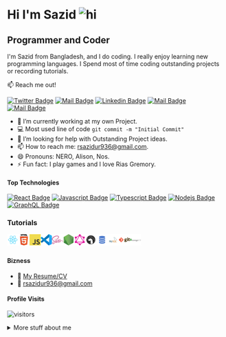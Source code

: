 # Hi I'm Sazid <img src="https://user-images.githubusercontent.com/1303154/88677602-1635ba80-d120-11ea-84d8-d263ba5fc3c0.gif" width="28px" height="28px" alt="hi">

## Programmer and Coder

I'm Sazid from Bangladesh, and I do coding. I really enjoy learning new programming languages. I Spend most of time coding outstanding projects or recording tutorials.

:mailbox: Reach me out!

[![Twitter Badge](https://img.shields.io/badge/-@Rsazidur-1ca0f1?style=flat&labelColor=1ca0f1&logo=twitter&logoColor=white&link=https://twitter.com/Ipenywis)](https://twitter.com/Rsazidur936) [![Mail Badge](https://img.shields.io/badge/-Sazidur-0e76a8?style=flat&labelColor=0e76a8&&logo=facebook&logoColor=white)](https://www.facebook.com/Sazidur936) [![Linkedin Badge](https://img.shields.io/badge/-rsazidur-0e76a8?style=flat&labelColor=0e76a8&logo=linkedin&logoColor=white)](https://www.linkedin.com/in/rsazidur936/) [![Mail Badge](https://img.shields.io/badge/-@sazidr-e84393?style=flat&labelColor=e84393&logo=instagram&logoColor=white)](https://instagram.com/sazidr_rahman/) [![Mail Badge](https://img.shields.io/badge/-rsazidur-c0392b?style=flat&labelColor=c0392b&logo=gmail&logoColor=white)](mailto:rsazidur936@gmail.com)

<!-- TODO: Add last video link -->

- 🔭 I’m currently working at my own Project.
- :computer: Most used line of code `git commit -m "Initial Commit"`
- 🤔 I’m looking for help with Outstanding Project ideas.
- 📫 How to reach me: rsazidur936@gmail.com.
- 😄 Pronouns: NERO, Alison, Nos.
- ⚡ Fun fact: I play games and I love Rias Gremory.

#### Top Technologies

<!-- TODO: Make technologies links takes you to repositories -->

[![React Badge](https://img.shields.io/badge/-React-61DBFB?style=for-the-badge&labelColor=black&logo=react&logoColor=61DBFB)](#) [![Javascript Badge](https://img.shields.io/badge/-Javascript-F0DB4F?style=for-the-badge&labelColor=black&logo=javascript&logoColor=F0DB4F)](#) [![Typescript Badge](https://img.shields.io/badge/-Typescript-007acc?style=for-the-badge&labelColor=black&logo=typescript&logoColor=007acc)](#) [![Nodejs Badge](https://img.shields.io/badge/-Nodejs-3C873A?style=for-the-badge&labelColor=black&logo=node.js&logoColor=3C873A)](#) [![GraphQL Badge](https://img.shields.io/badge/-GraphQl-e535ab?style=for-the-badge&labelColor=black&logo=node.js&logoColor=e535ab)](#)

### Tutorials

<img align="left" alt="React" width="26px" src="https://raw.githubusercontent.com/github/explore/80688e429a7d4ef2fca1e82350fe8e3517d3494d/topics/react/react.png" />

<img align="left" alt="HTML5" width="26px" src="https://raw.githubusercontent.com/github/explore/80688e429a7d4ef2fca1e82350fe8e3517d3494d/topics/html/html.png" />

<img align="left" alt="JavaScript" width="26px" src="https://raw.githubusercontent.com/github/explore/80688e429a7d4ef2fca1e82350fe8e3517d3494d/topics/javascript/javascript.png" />

<img align="left" alt="Visual Studio Code" width="26px" src="https://raw.githubusercontent.com/github/explore/80688e429a7d4ef2fca1e82350fe8e3517d3494d/topics/visual-studio-code/visual-studio-code.png" />

<img align="left" alt="Sass" width="26px" src="https://raw.githubusercontent.com/github/explore/80688e429a7d4ef2fca1e82350fe8e3517d3494d/topics/sass/sass.png" />

<img align="left" alt="Node.js" width="26px" src="https://raw.githubusercontent.com/github/explore/80688e429a7d4ef2fca1e82350fe8e3517d3494d/topics/nodejs/nodejs.png" />

<img align="left" alt="GraphQL" width="26px" src="https://raw.githubusercontent.com/github/explore/80688e429a7d4ef2fca1e82350fe8e3517d3494d/topics/graphql/graphql.png" />

<img align="left" alt="Deno" width="26px" src="https://raw.githubusercontent.com/github/explore/361e2821e2dea67711cde99c9c40ed357061cf27/topics/deno/deno.png" />

<img align="left" alt="SQL" width="26px" src="https://raw.githubusercontent.com/github/explore/80688e429a7d4ef2fca1e82350fe8e3517d3494d/topics/sql/sql.png" />

<img align="left" alt="MySQL" width="26px" src="https://raw.githubusercontent.com/github/explore/80688e429a7d4ef2fca1e82350fe8e3517d3494d/topics/mysql/mysql.png" />

<img align="left" alt="Git" width="26px" src="https://raw.githubusercontent.com/github/explore/80688e429a7d4ef2fca1e82350fe8e3517d3494d/topics/git/git.png" />

<img align="left" alt="MongoDB" width="26px" src="https://raw.githubusercontent.com/github/explore/80688e429a7d4ef2fca1e82350fe8e3517d3494d/topics/mongodb/mongodb.png" />

<br />
<br />

#### Bizness
- :paperclip: [My Resume/CV]()
- :email: rsazidur936@gmail.com


#### Profile Visits 

![visitors](https://visitor-badge.glitch.me/badge?page_id=rsazidur.rsazidur)

<details>
<summary>
  More stuff about me
</summary>

<br >

I love sharing knowledge and help others, courses and code together for helping other developers, and that's why NERO exists!

#### Who is NERO?

NERO is a game character in DMC. In reality sazid do coding and programming. Including new technologies and frameworks and anything really related to programming world.

#### Coding Stats

<!--START_SECTION:waka-->

```text
Python   6 hrs 18 mins   █████████████████████████   99.51 %
Other    1 min           ░░░░░░░░░░░░░░░░░░░░░░░░░   00.49 %
```

<!--END_SECTION:waka-->

#### Github Stats

<img align="left" width="49%" src ="https://github-readme-stats.vercel.app/api?username=rsazidur&show_icons=true&theme=radical" />

<p><img align="top" 
width="48%" src="https://github-readme-stats.vercel.app/api/top-langs?username=rsazidur&show_icons=true&locale=en&theme=radical&layout=compact" alt="rsazidur" /></p>

<p><img align="center" src="https://github-readme-streak-stats.herokuapp.com/?user=rsazidur&theme=radical" alt="rsazidur" /></p>

</details>


[reactplaylist]: https://www.youtube.com/watch?v=KxXXEL-k47Y&list=PLvXDmnBbOF7RnYiZvDwl2Pzcs2kfi10wd
[vscodetutorial]: https://www.youtube.com/watch?v=Bkie2ai8qeE&t=8s
[htmltutorial]: https://www.youtube.com/watch?v=VK6MXVxOsws&t=27s
[javascripttutorial]: https://www.youtube.com/watch?v=D-LHKvmX37E